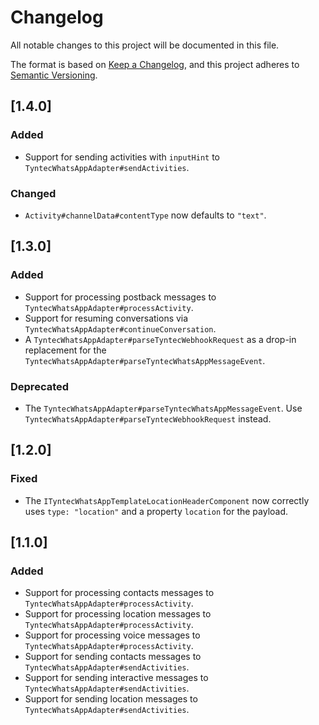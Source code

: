 # Changelog
All notable changes to this project will be documented in this file.

The format is based on [Keep a Changelog](https://keepachangelog.com/en/1.1.0/),
and this project adheres to [Semantic Versioning](https://semver.org/spec/v2.0.0.html).

## [1.4.0]
### Added
- Support for sending activities with `inputHint` to `TyntecWhatsAppAdapter#sendActivities`.
### Changed
- `Activity#channelData#contentType` now defaults to `"text"`.

## [1.3.0]
### Added
- Support for processing postback messages to `TyntecWhatsAppAdapter#processActivity`.
- Support for resuming conversations via `TyntecWhatsAppAdapter#continueConversation`.
- A `TyntecWhatsAppAdapter#parseTyntecWebhookRequest` as a drop-in replacement for the `TyntecWhatsAppAdapter#parseTyntecWhatsAppMessageEvent`.
### Deprecated
- The `TyntecWhatsAppAdapter#parseTyntecWhatsAppMessageEvent`. Use `TyntecWhatsAppAdapter#parseTyntecWebhookRequest` instead.

## [1.2.0]
### Fixed
- The `ITyntecWhatsAppTemplateLocationHeaderComponent` now correctly uses `type: "location"` and a property `location`
  for the payload.

## [1.1.0]
### Added
- Support for processing contacts messages to `TyntecWhatsAppAdapter#processActivity`.
- Support for processing location messages to `TyntecWhatsAppAdapter#processActivity`.
- Support for processing voice messages to `TyntecWhatsAppAdapter#processActivity`.
- Support for sending contacts messages to `TyntecWhatsAppAdapter#sendActivities`.
- Support for sending interactive messages to `TyntecWhatsAppAdapter#sendActivities`.
- Support for sending location messages to `TyntecWhatsAppAdapter#sendActivities`.
